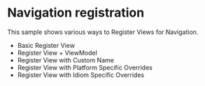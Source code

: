 # Navigation registration

This sample shows various ways to Register Views for Navigation.

* Basic Register View
* Register View + ViewModel
* Register View with Custom Name
* Register View with Platform Specific Overrides
* Register View with Idiom Specific Overrides
